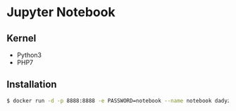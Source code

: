 # Jupyter Notebook

## Kernel
* Python3
* PHP7

## Installation
```sh
$ docker run -d -p 8888:8888 -e PASSWORD=notebook --name notebook dadyzeus/notebook 
```
